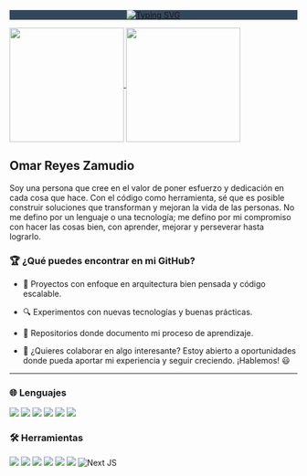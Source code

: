 <div align="center" style="background-color:#33475b">

[![Typing SVG](https://readme-typing-svg.demolab.com?font=JetBrains+Mono&color=79FF97&weight=800&size=28&duration=2000&pause=10000&center=true&width=435&lines=Welcome+To+My+GitHub+%F0%9F%91%8B)](https://git.io/typing-svg)

</div>
<a href="https://github.com/omar49511/github-readme-stats">
  <img height=200 align="center" src="https://github-readme-stats.vercel.app/api?username=omar49511&theme=dark&show_icons=true&rank_icon=github" />
</a>
<a href="https://github.com/omar49511/convoychat">
  <img height=200 align="center" src="https://github-readme-stats.vercel.app/api/top-langs?username=omar49511&layout=compact&langs_count=8&card_width=320&theme=dark" />
</a>

## Omar Reyes Zamudio

Soy una persona que cree en el valor de poner esfuerzo y dedicación en cada cosa que hace. Con el código como herramienta, sé que es posible construir soluciones que transforman y mejoran la vida de las personas.
No me defino por un lenguaje o una tecnología; me defino por mi compromiso con hacer las cosas bien, con aprender, mejorar y perseverar hasta lograrlo.


<h3>🏆 ¿Qué puedes encontrar en mi GitHub?</h3>

- 📌 Proyectos con enfoque en arquitectura bien pensada y código escalable.

- 🔍 Experimentos con nuevas tecnologías y buenas prácticas.

- 📖 Repositorios donde documento mi proceso de aprendizaje.

- 💬 ¿Quieres colaborar en algo interesante? Estoy abierto a oportunidades donde pueda aportar mi experiencia y seguir creciendo. ¡Hablemos! 😃
---

<h3>🌐 Lenguajes</h3>

![](https://img.shields.io/badge/JavaScript-323330?style=for-the-badge&logo=javascript&logoColor=F7DF1E)
![](https://img.shields.io/badge/PHP-777BB4?style=for-the-badge&logo=php&logoColor=white)
![](https://img.shields.io/badge/C%23-239120?style=for-the-badge&logo=c-sharp&logoColor=white)
![](https://img.shields.io/badge/Python-FFD43B?style=for-the-badge&logo=python&logoColor=blue)
![](https://img.shields.io/badge/HTML5-E34F26?style=for-the-badge&logo=html5&logoColor=white)
![](https://img.shields.io/badge/CSS3-1572B6?style=for-the-badge&logo=css3&logoColor=white)

<h3>🛠 Herramientas </h3>


![](https://img.shields.io/badge/Laravel-FF2D20?style=for-the-badge&logo=laravel&logoColor=white)
![](https://img.shields.io/badge/React-20232A?style=for-the-badge&logo=react&logoColor=61DAFB)
![](https://img.shields.io/badge/Tailwind_CSS-38B2AC?style=for-the-badge&logo=tailwind-css&logoColor=white)
![](https://img.shields.io/badge/Bootstrap-563D7C?style=for-the-badge&logo=bootstrap&logoColor=white)
![](https://img.shields.io/badge/Sass-CC6699?style=for-the-badge&logo=sass&logoColor=white)
![](https://img.shields.io/badge/Figma-F24E1E?style=for-the-badge&logo=figma&logoColor=white)
![Next JS](https://img.shields.io/badge/Next-black?style=for-the-badge&logo=next.js&logoColor=white)




